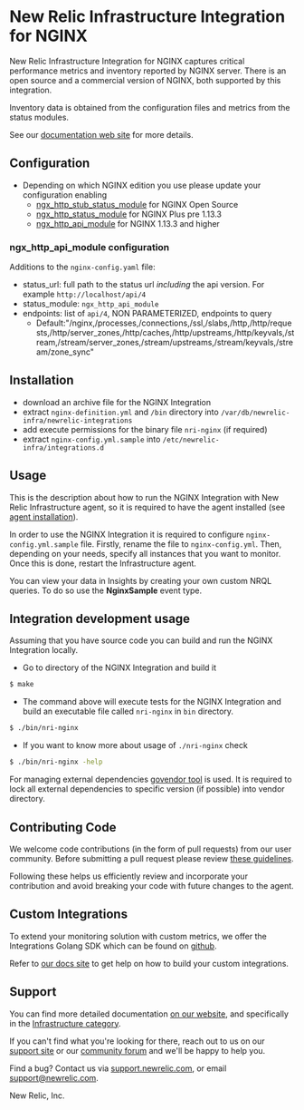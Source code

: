# New Relic Infrastructure Integration for NGINX
New Relic Infrastructure Integration for NGINX captures critical performance metrics and inventory reported by NGINX server. There is an open source and a commercial version of NGINX, both supported by this integration.

Inventory data is obtained from the configuration files and metrics from the status modules.

See our [documentation web site](https://docs.newrelic.com/docs/integrations/host-integrations/host-integrations-list/nginx-monitoring-integration) for more details.

<!---
See [metrics]() or [inventory]() for more details about collected data and review [dashboard]() in order to know how the data is presented.
--->

## Configuration
* Depending on which NGINX edition you use please update your configuration enabling
  * [ngx_http_stub_status_module](http://nginx.org/en/docs/http/ngx_http_stub_status_module.html) for NGINX Open Source
  * [ngx_http_status_module](http://nginx.org/en/docs/http/ngx_http_status_module.html) for NGINX Plus pre 1.13.3
  * [ngx_http_api_module](http://nginx.org/en/docs/http/ngx_http_api_module.html) for NGINX 1.13.3 and higher
  
### ngx_http_api_module configuration
Additions to the `nginx-config.yaml` file:
* status_url: full path to the status url _including_ the api version. For example `http://localhost/api/4`
* status_module: `ngx_http_api_module`
* endpoints: list of `api/4`, NON PARAMETERIZED, endpoints to query
  * Default:"/nginx,/processes,/connections,/ssl,/slabs,/http,/http/requests,/http/server_zones,/http/caches,/http/upstreams,/http/keyvals,/stream,/stream/server_zones,/stream/upstreams,/stream/keyvals,/stream/zone_sync" 

## Installation
* download an archive file for the NGINX Integration
* extract `nginx-definition.yml` and `/bin` directory into `/var/db/newrelic-infra/newrelic-integrations`
* add execute permissions for the binary file `nri-nginx` (if required)
* extract `nginx-config.yml.sample` into `/etc/newrelic-infra/integrations.d`

## Usage
This is the description about how to run the NGINX Integration with New Relic Infrastructure agent, so it is required to have the agent installed (see [agent installation](https://docs.newrelic.com/docs/infrastructure/new-relic-infrastructure/installation/install-infrastructure-linux)).

In order to use the NGINX Integration it is required to configure `nginx-config.yml.sample` file. Firstly, rename the file to `nginx-config.yml`. Then, depending on your needs, specify all instances that you want to monitor. Once this is done, restart the Infrastructure agent.

You can view your data in Insights by creating your own custom NRQL queries. To do so use the **NginxSample** event type.

## Integration development usage
Assuming that you have source code you can build and run the NGINX Integration locally.

* Go to directory of the NGINX Integration and build it
```bash
$ make
```
* The command above will execute tests for the NGINX Integration and build an executable file called `nri-nginx` in `bin` directory.
```bash
$ ./bin/nri-nginx
```
* If you want to know more about usage of `./nri-nginx` check
```bash
$ ./bin/nri-nginx -help
```

For managing external dependencies [govendor tool](https://github.com/kardianos/govendor) is used. It is required to lock all external dependencies to specific version (if possible) into vendor directory.

## Contributing Code

We welcome code contributions (in the form of pull requests) from our user
community. Before submitting a pull request please review [these guidelines](https://github.com/newrelic/nri-nginx/blob/master/CONTRIBUTING.md).

Following these helps us efficiently review and incorporate your contribution
and avoid breaking your code with future changes to the agent.

## Custom Integrations

To extend your monitoring solution with custom metrics, we offer the Integrations
Golang SDK which can be found on [github](https://github.com/newrelic/infra-integrations-sdk).

Refer to [our docs site](https://docs.newrelic.com/docs/infrastructure/integrations-sdk/get-started/intro-infrastructure-integrations-sdk)
to get help on how to build your custom integrations.

## Support

You can find more detailed documentation [on our website](http://newrelic.com/docs),
and specifically in the [Infrastructure category](https://docs.newrelic.com/docs/infrastructure).

If you can't find what you're looking for there, reach out to us on our [support
site](http://support.newrelic.com/) or our [community forum](http://forum.newrelic.com)
and we'll be happy to help you.

Find a bug? Contact us via [support.newrelic.com](http://support.newrelic.com/),
or email support@newrelic.com.

New Relic, Inc.
